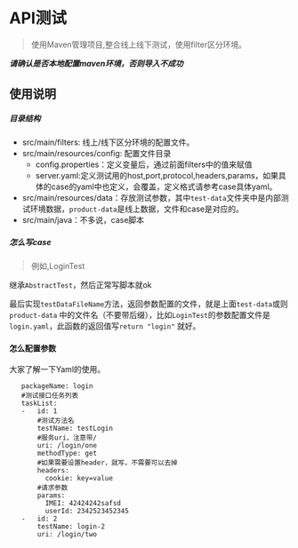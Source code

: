 # API测试

>使用Maven管理项目,整合线上线下测试，使用filter区分环境。

***请确认是否本地配置maven环境，否则导入不成功***


使用说明
----
##### 目录结构
* src/main/filters: 线上/线下区分环境的配置文件。
* src/main/resources/config: 配置文件目录
  * config.properties：定义变量后，通过前面filters中的值来赋值
  * server.yaml:定义测试用的host,port,protocol,headers,params，如果具体的case的yaml中也定义，会覆盖，定义格式请参考case具体yaml。
* src/main/resources/data：存放测试参数，其中`test-data`文件夹中是内部测试环境数据，`product-data`是线上数据，文件和case是对应的。
* src/main/java：不多说，case脚本


##### 怎么写case

>例如,LoginTest

继承`AbstractTest`，然后正常写脚本就ok

最后实现`testDataFileName`方法，返回参数配置的文件，就是上面`test-data`或则`product-data`
中的文件名（不要带后缀），比如`LoginTest`的参数配置文件是`login.yaml`，此函数的返回值写`return "login"`
就好。

#### 怎么配置参数
大家了解一下Yaml的使用。
```#模块名
   packageName: login
   #测试接口任务列表
   taskList:
   -   id: 1
       #测试方法名
       testName: testLogin
       #服务uri，注意带/
       uri: /login/one
       methodType: get
       #如果需要设置header，就写，不需要可以去掉
       headers:
         cookie: key=value
       #请求参数
       params:
         IMEI: 42424242safsd
         userId: 2342523452345
   -   id: 2
       testName: login-2
       uri: /login/two
   ```
